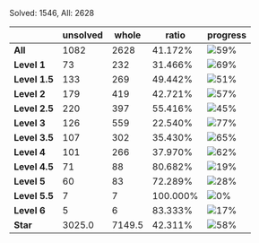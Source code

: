 Solved: 1546, All: 2628

| |unsolved|whole|ratio|progress|
|----|----|----|----|----|
|**All**| 1082 | 2628 | 41.172%| ![59%](https://progress-bar.dev/59?title=All) |
|**Level 1**| 73 | 232 | 31.466%| ![69%](https://progress-bar.dev/69?title=Level+1++)|
|**Level 1.5**| 133 | 269 | 49.442%| ![51%](https://progress-bar.dev/51?title=Level+1.5)|
|**Level 2**| 179 | 419 | 42.721%| ![57%](https://progress-bar.dev/57?title=Level+2++)|
|**Level 2.5**| 220 | 397 | 55.416%| ![45%](https://progress-bar.dev/45?title=Level+2.5)|
|**Level 3**| 126 | 559 | 22.540%| ![77%](https://progress-bar.dev/77?title=Level+3++)|
|**Level 3.5**| 107 | 302 | 35.430%| ![65%](https://progress-bar.dev/65?title=Level+3.5)|
|**Level 4**| 101 | 266 | 37.970%| ![62%](https://progress-bar.dev/62?title=Level+4++)|
|**Level 4.5**| 71 | 88 | 80.682%| ![19%](https://progress-bar.dev/19?title=Level+4.5)|
|**Level 5**| 60 | 83 | 72.289%| ![28%](https://progress-bar.dev/28?title=Level+5++)|
|**Level 5.5**| 7 | 7 | 100.000%| ![0%](https://progress-bar.dev/0?title=Level+5.5)|
|**Level 6**| 5 | 6 | 83.333%| ![17%](https://progress-bar.dev/17?title=Level+6++)|
|**Star**|3025.0 | 7149.5 |42.311%| ![58%](https://progress-bar.dev/58?title=Star) |

